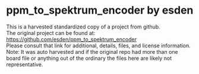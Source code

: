 
# ppm_to_spektrum_encoder by esden  
This is a harvested standardized copy of a project from github.  
The original project can be found at:  
https://github.com/esden/ppm_to_spektrum_encoder  
Please consult that link for additional, details, files, and license information.  
Note: It was auto harvested and if the original repo had more than one board file or anything out of the ordinary the files here are likely not representative.  
    